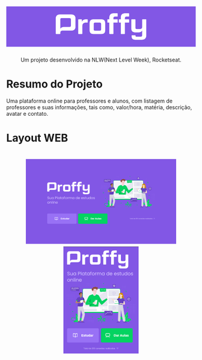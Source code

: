 <h1 align="center">
  <img src="./images/Intro.png" width="600" />
</h1>

<p align="center">
  Um projeto desenvolvido na NLW(Next Level Week), Rocketseat.
</p>

# Resumo do Projeto

Uma plataforma online para professores e alunos, com listagem de professores e suas informações, tais como, valor/hora, matéria, descrição, avatar e contato.

# Layout WEB

<h1 align="center">
  <img src="./images/home.png" width="400" padding-left="" />
  <img src="./images/home2.png" width="200"/>
</h1>

